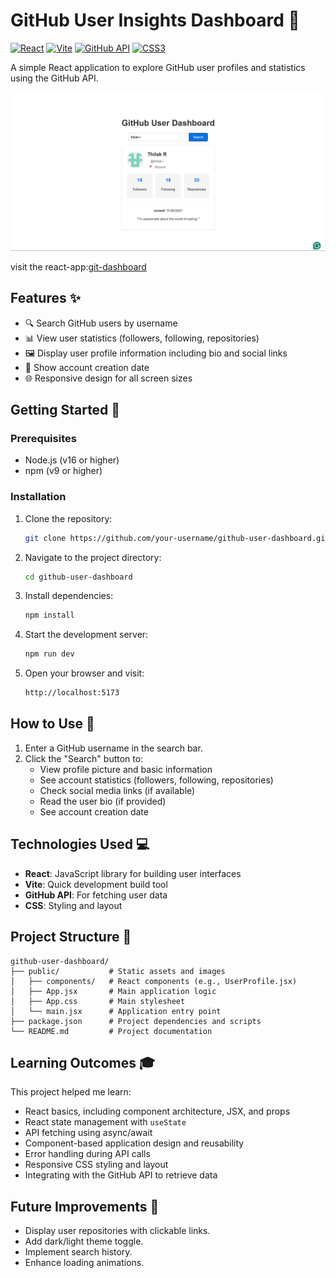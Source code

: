 # GitHub User Insights Dashboard 🌟

[![React](https://img.shields.io/badge/React-20232A?style=for-the-badge&logo=react&logoColor=61DAFB)](https://react.dev/)
[![Vite](https://img.shields.io/badge/Vite-B73BFE?style=for-the-badge&logo=vite&logoColor=FFD62E)](https://vitejs.dev/)
[![GitHub API](https://img.shields.io/badge/GitHub_API-181717?style=for-the-badge&logo=github&logoColor=white)](https://docs.github.com/en/rest)
[![CSS3](https://img.shields.io/badge/CSS3-1572B6?style=for-the-badge&logo=css3&logoColor=white)](https://developer.mozilla.org/en-US/docs/Web/CSS)

A simple React application to explore GitHub user profiles and statistics using the GitHub API.

![Demo Screenshot](src/assets/image.png) <!-- Add screenshot later -->

visit the react-app:[git-dashboard](https://bhuvan-s-prasad.github.io/react-git-dashboard/)

## Features ✨

- 🔍 Search GitHub users by username
- 📊 View user statistics (followers, following, repositories)
- 🖼️ Display user profile information including bio and social links
- 📅 Show account creation date
- 🌐 Responsive design for all screen sizes

## Getting Started 🚀

### Prerequisites
- Node.js (v16 or higher)
- npm (v9 or higher)

### Installation

1. Clone the repository:
   
   ```bash
   git clone https://github.com/your-username/github-user-dashboard.git
   ```
   
2. Navigate to the project directory:
   
   ```bash
   cd github-user-dashboard
   ```

3. Install dependencies:

   ```bash
   npm install
   ```

4. Start the development server:

   ```bash
   npm run dev
   ```

5. Open your browser and visit:

   ```bash
   http://localhost:5173
   ```

## How to Use 🔎

1. Enter a GitHub username in the search bar.
2. Click the "Search" button to:
   - View profile picture and basic information
   - See account statistics (followers, following, repositories)
   - Check social media links (if available)
   - Read the user bio (if provided)
   - See account creation date

## Technologies Used 💻

- **React**: JavaScript library for building user interfaces
- **Vite**: Quick development build tool
- **GitHub API**: For fetching user data
- **CSS**: Styling and layout

## Project Structure 📁

```
github-user-dashboard/
├── public/           # Static assets and images
│   ├── components/   # React components (e.g., UserProfile.jsx)
│   ├── App.jsx       # Main application logic
│   ├── App.css       # Main stylesheet
│   └── main.jsx      # Application entry point
├── package.json      # Project dependencies and scripts
└── README.md         # Project documentation
```

## Learning Outcomes 🎓

This project helped me learn:
- React basics, including component architecture, JSX, and props
- React state management with `useState`
- API fetching using async/await
- Component-based application design and reusability
- Error handling during API calls
- Responsive CSS styling and layout
- Integrating with the GitHub API to retrieve data

## Future Improvements 🚧

- Display user repositories with clickable links.
- Add dark/light theme toggle.
- Implement search history.
- Enhance loading animations.


